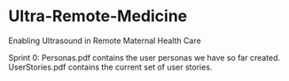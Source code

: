 Ultra-Remote-Medicine
=====================

Enabling Ultrasound in Remote Maternal Health Care

Sprint 0:
Personas.pdf contains the user personas we have so far created.
UserStories.pdf contains the current set of user stories.
